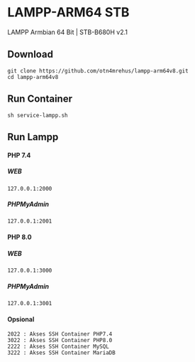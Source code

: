 # LAMPP-ARM64 STB
LAMPP Armbian 64 Bit | STB-B680H v2.1
## Download
```
git clone https://github.com/otn4mrehus/lampp-arm64v8.git
cd lampp-arm64v8
```
## Run Container
```
sh service-lampp.sh
```

## Run Lampp
#### PHP 7.4
##### WEB
```
127.0.0.1:2000 
```
##### PHPMyAdmin
```
127.0.0.1:2001 
```
#### PHP 8.0
##### WEB
```
127.0.0.1:3000  
```
##### PHPMyAdmin
```
127.0.0.1:3001 
```

#### Opsional
````
2022 : Akses SSH Container PHP7.4
3022 : Akses SSH Container PHP8.0
2222 : Akses SSH Container MySQL
3222 : Akses SSH Container MariaDB
